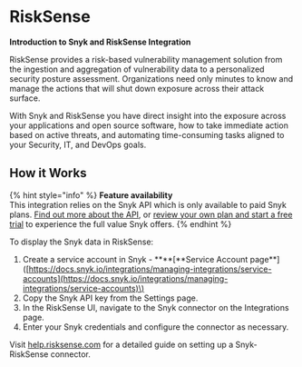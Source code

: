 # RiskSense

**Introduction to Snyk and RiskSense Integration**

RiskSense provides a risk-based vulnerability management solution from the ingestion and aggregation of vulnerability data to a personalized security posture assessment. Organizations need only minutes to know and manage the actions that will shut down exposure across their attack surface.

With Snyk and RiskSense you have direct insight into the exposure across your applications and open source software, how to take immediate action based on active threats, and automating time-consuming tasks aligned to your Security, IT, and DevOps goals.

## How it Works

{% hint style="info" %}
**Feature availability**  
This integration relies on the Snyk API which is only available to paid Snyk plans. [Find out more about the API](https://snyk.docs.apiary.io/#), or [review your own plan and start a free trial](https://app.snyk.io/manage/billing) to experience the full value Snyk offers.
{% endhint %}

To display the Snyk data in RiskSense:

1. Create a service account in Snyk -  **\*\*\[**Service Account page\*\*\]\([https://docs.snyk.io/integrations/managing-integrations/service-accounts](https://docs.snyk.io/integrations/managing-integrations/service-accounts)\)
2. Copy the Snyk API key from the Settings page.
3. In the RiskSense UI, navigate to the Snyk connector on the Integrations page.
4. Enter your Snyk credentials and configure the connector as necessary.

Visit [help.risksense.com](https://help.risksense.com/en/snyk-connector-guide) for a detailed guide on setting up a Snyk-RiskSense connector.

